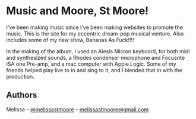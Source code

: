 
# Music and Moore, St Moore!

I've been making music since I've been making websites to promote the music. This is the site for my eccentric dream-pop musical venture. Also includes some of my new show, Bananas As Fuck!!!!

In the making of the album, I used an Alesis Micron keyboard, for both midi and synthesized sounds, a Rhodes condenser microphone and Focusrite ISA one Pre-amp, and a mac computer with Apple Logic. Some of my friends helped play live to in and sing to it, and I blended that in with the production.

## Authors

Melissa – [@melissastmoore](https://youtube.com/melissastmoore) – melissastmoore@gmail.com